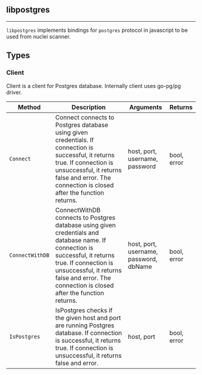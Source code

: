 ## libpostgres 
---


`libpostgres` implements bindings for `postgres` protocol in javascript
to be used from nuclei scanner.



## Types

### Client

 Client is a client for Postgres database.    Internally client uses go-pg/pg driver.

| Method | Description | Arguments | Returns |
|--------|-------------|-----------|---------|
| `Connect` |  Connect connects to Postgres database using given credentials.    If connection is successful, it returns true.  If connection is unsuccessful, it returns false and error.    The connection is closed after the function returns. | host, port, username, password | bool, error |
| `ConnectWithDB` |  ConnectWithDB connects to Postgres database using given credentials and database name.    If connection is successful, it returns true.  If connection is unsuccessful, it returns false and error.    The connection is closed after the function returns. | host, port, username, password, dbName | bool, error |
| `IsPostgres` |  IsPostgres checks if the given host and port are running Postgres database.    If connection is successful, it returns true.  If connection is unsuccessful, it returns false and error. | host, port | bool, error |




